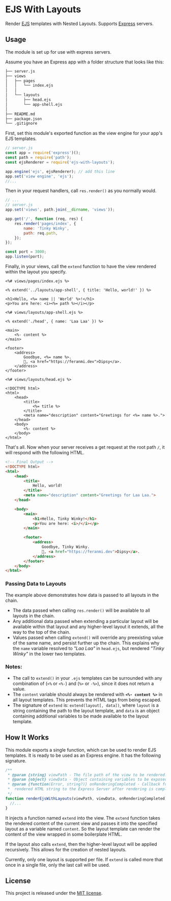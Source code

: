 # EJS With Layouts

Render [EJS][ejs] templates with Nested Layouts. Supports [Express][express] servers.


## Usage
The module is set up for use with express servers.

Assume you have an Express app with a folder structure that looks like this:

```bash
├── server.js
├── views
│   ├── pages
│   │   └── index.ejs
│   │
│   └── layouts
│       ├── head.ejs
│       └── app-shell.ejs
│
├── README.md
├── package.json
└── .gitignore
```

First, set this module's exported function as the view engine for your app's EJS templates.

```js
// server.js
const app = require('express')();
const path = require('path');
const ejsRenderer = require('ejs-with-layouts');

app.engine('ejs', ejsRenderer); // add this line
app.set('view engine', 'ejs');
//...
```

Then in your request handlers, call `res.render()` as you normally would.

```js
// ...
// server.js
app.set('views', path.join(__dirname, 'views'));

app.get('/', function (req, res) {
	res.render('pages/index', {
		name: 'Tinky Winky',
		path: req.path,
	});
});

const port = 3000;
app.listen(port);
```

Finally, in your views, call the `extend` function
to have the view rendered within the layout you specify.

```ejs
<%# views/pages/index.ejs %>

<% extend('../layouts/app-shell', { title: 'Hello, world!' }) %>

<h1>Hello, <%= name || 'World' %>!</h1>
<p>You are here: <i><%= path %></i></p>
```

```ejs
<%# views/layouts/app-shell.ejs %>

<% extend('./head', { name: 'Laa Laa' }) %>

<main>
	<%- content %>
</main>

<footer>
	<address>
		Goodbye, <%= name %>.
		💖, <a href="https://feranmi.dev">Dipsy</a>.
	</address>
</footer>
```

```ejs
<%# views/layouts/head.ejs %>

<!DOCTYPE html>
<html>
	<head>
		<title>
			<%= title %>
		</title>
		<meta name="description" content="Greetings for <%= name %>.">
	</head>
	<body>
		<%- content %>
	</body>
</html>
```

That's all. Now when your server receives a get request
at the root path `/`, it will respond with the following HTML.

```html
<!-- Final Output -->
<!DOCTYPE html>
<html>
	<head>
		<title>
			Hello, world!
		</title>
		<meta name="description" content="Greetings for Laa Laa.">
	</head>

	<body>
		<main>
			<h1>Hello, Tinky Winky!</h1>
			<p>You are here: <i>/</i></p>
		</main>

		<footer>
			<address>
				Goodbye, Tinky Winky.
				💖, <a href="https://feranmi.dev">Dipsy</a>.
			</address>
		</footer>
	</body>
</html>
```

### Passing Data to Layouts
The example above demonstrates how data is passed to all layouts in the chain.
* The data passed when calling `res.render()` will be available to all layouts in the chain.
* Any additional data passed when extending a particular layout will be available within that layout and any higher-level layout it extends, all the way to the top of the chain.
* Values passed when calling `extend()` will override any preexisting value of the same name, and persist further up the chain. This explains why the `name` variable resolved to _"Laa Laa"_ in `head.ejs`, but rendered _"Tinky Winky"_ in the lower two templates.

### Notes:
* The call to `extend()` in your `.ejs` templates can be surrounded with
any combination of (`<%` or `<%-`) and (`%>` or `-%>`), since it does not return a value.
* The `content` variable should always be rendered with **`<%- content %>`** in all layout templates. This prevents the HTML tags from being escaped.
* The signature of `extend` is: `extend(layout[, data])`, where `layout` is a string containing the path to the layout template, and `data` is an object containing additional variables to be made available to the layout template.


## How It Works
This module exports a single function, which can be used to render EJS templates. It is ready to be used as an Express engine. It has the following signature.

```js
/**
 * @param {string} viewPath - The file path of the view to be rendered.
 * @param {object} viewData - Object containing variables to be exposed to the template(s).
 * @param {function(Error, string?)} onRenderingCompleted - Callback function used to pass the
 *  rendered HTML string to the Express Server after rendering is completed.
 */
function renderEjsWithLayouts(viewPath, viewData, onRenderingCompleted) {
  //...
}
```

It injects a function named `extend` into the view.
The `extend` function takes the rendered content of the current view
and passes it into the specified layout as a variable named `content`.
So the layout template can render the content of the view wrapped in some boilerplate HTML.

If the layout also calls `extend`, then the higher-level layout will be applied recursively.
This allows for the creation of nested layouts.

Currently, only one layout is supported per file.
If `extend` is called more that once in a single file, only the last call will be used.


## License

This project is released under the [MIT license](./LICENSE.txt).


[ejs]: http://ejs.co
[express]: http://expressjs.com
